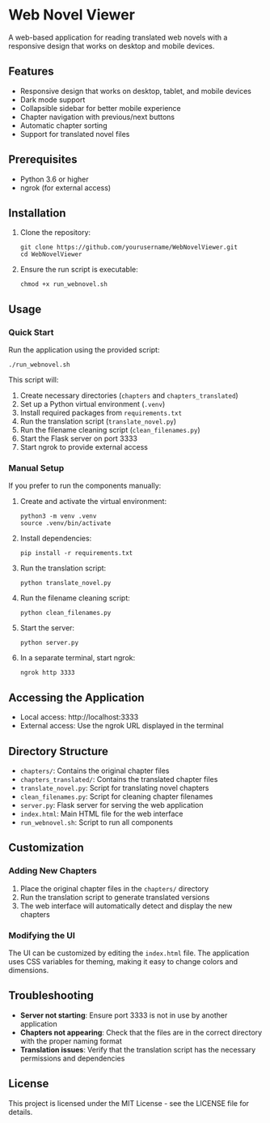# Web Novel Viewer

A web-based application for reading translated web novels with a responsive design that works on desktop and mobile devices.

## Features

- Responsive design that works on desktop, tablet, and mobile devices
- Dark mode support
- Collapsible sidebar for better mobile experience
- Chapter navigation with previous/next buttons
- Automatic chapter sorting
- Support for translated novel files

## Prerequisites

- Python 3.6 or higher
- ngrok (for external access)

## Installation

1. Clone the repository:

   ```
   git clone https://github.com/yourusername/WebNovelViewer.git
   cd WebNovelViewer
   ```

2. Ensure the run script is executable:

   ```
   chmod +x run_webnovel.sh
   ```

## Usage

### Quick Start

Run the application using the provided script:

```
./run_webnovel.sh
```

This script will:

1. Create necessary directories (`chapters` and `chapters_translated`)
2. Set up a Python virtual environment (`.venv`)
3. Install required packages from `requirements.txt`
4. Run the translation script (`translate_novel.py`)
5. Run the filename cleaning script (`clean_filenames.py`)
6. Start the Flask server on port 3333
7. Start ngrok to provide external access

### Manual Setup

If you prefer to run the components manually:

1. Create and activate the virtual environment:

   ```
   python3 -m venv .venv
   source .venv/bin/activate
   ```

2. Install dependencies:

   ```
   pip install -r requirements.txt
   ```

3. Run the translation script:

   ```
   python translate_novel.py
   ```

4. Run the filename cleaning script:

   ```
   python clean_filenames.py
   ```

5. Start the server:

   ```
   python server.py
   ```

6. In a separate terminal, start ngrok:
   ```
   ngrok http 3333
   ```

## Accessing the Application

- Local access: http://localhost:3333
- External access: Use the ngrok URL displayed in the terminal

## Directory Structure

- `chapters/`: Contains the original chapter files
- `chapters_translated/`: Contains the translated chapter files
- `translate_novel.py`: Script for translating novel chapters
- `clean_filenames.py`: Script for cleaning chapter filenames
- `server.py`: Flask server for serving the web application
- `index.html`: Main HTML file for the web interface
- `run_webnovel.sh`: Script to run all components

## Customization

### Adding New Chapters

1. Place the original chapter files in the `chapters/` directory
2. Run the translation script to generate translated versions
3. The web interface will automatically detect and display the new chapters

### Modifying the UI

The UI can be customized by editing the `index.html` file. The application uses CSS variables for theming, making it easy to change colors and dimensions.

## Troubleshooting

- **Server not starting**: Ensure port 3333 is not in use by another application
- **Chapters not appearing**: Check that the files are in the correct directory with the proper naming format
- **Translation issues**: Verify that the translation script has the necessary permissions and dependencies

## License

This project is licensed under the MIT License - see the LICENSE file for details.
